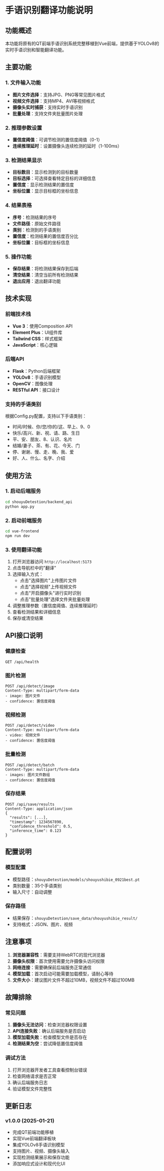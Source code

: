 # 手语识别翻译功能说明

## 功能概述

本功能将原有的QT前端手语识别系统完整移植到Vue前端，提供基于YOLOv8的实时手语识别和智能翻译功能。

## 主要功能

### 1. 文件输入功能
- **图片文件选择**：支持JPG、PNG等常见图片格式
- **视频文件选择**：支持MP4、AVI等视频格式
- **摄像头实时捕获**：支持实时手语识别
- **批量处理**：支持文件夹批量图片处理

### 2. 推理参数设置
- **置信度阈值**：可调节检测的置信度阈值（0-1）
- **连续推理延时**：设置摄像头连续检测的延时（1-100ms）

### 3. 检测结果显示
- **目标数目**：显示检测到的目标数量
- **目标选择**：可选择查看特定目标的详细信息
- **置信度**：显示检测结果的置信度
- **坐标位置**：显示目标框的坐标信息

### 4. 结果表格
- **序号**：检测结果的序号
- **文件路径**：原始文件路径
- **类别**：检测到的手语类别
- **置信度**：检测结果的置信度百分比
- **坐标位置**：目标框的坐标信息

### 5. 操作功能
- **保存结果**：将检测结果保存到后端
- **清空结果**：清空当前所有检测结果
- **退出应用**：退出翻译功能

## 技术实现

### 前端技术栈
- **Vue 3**：使用Composition API
- **Element Plus**：UI组件库
- **Tailwind CSS**：样式框架
- **JavaScript**：核心逻辑

### 后端API
- **Flask**：Python后端框架
- **YOLOv8**：手语识别模型
- **OpenCV**：图像处理
- **RESTful API**：接口设计

### 支持的手语类别
根据Config.py配置，支持以下手语类别：
- 时间/时候、你/您/你的/这、早上、9、0
- 快乐/高兴、新、祝、请、路、生日
- 平、安、朋友、8、认识、名片
- 结婚/妻子、茶、有、花、今天、门
- 停、谢谢、慢、走、晚、我、爱
- 好、人、什么、名字、介绍

## 使用方法

### 1. 启动后端服务
```bash
cd shouyuDetestion/backend_api
python app.py
```

### 2. 启动前端服务
```bash
cd vue-frontend
npm run dev
```

### 3. 使用翻译功能
1. 打开浏览器访问 `http://localhost:5173`
2. 点击导航栏中的"翻译"
3. 选择输入方式：
   - 点击"选择图片"上传图片文件
   - 点击"选择视频"上传视频文件
   - 点击"开启摄像头"进行实时识别
   - 点击"批量处理"选择文件夹批量处理
4. 调整推理参数（置信度阈值、连续推理延时）
5. 查看检测结果和详细信息
6. 保存或清空结果

## API接口说明

### 健康检查
```
GET /api/health
```

### 图片检测
```
POST /api/detect/image
Content-Type: multipart/form-data
- image: 图片文件
- confidence: 置信度阈值
```

### 视频检测
```
POST /api/detect/video
Content-Type: multipart/form-data
- video: 视频文件
- confidence: 置信度阈值
```

### 批量检测
```
POST /api/detect/batch
Content-Type: multipart/form-data
- images: 图片文件数组
- confidence: 置信度阈值
```

### 保存结果
```
POST /api/save/results
Content-Type: application/json
{
  "results": [...],
  "timestamp": 1234567890,
  "confidence_threshold": 0.5,
  "inference_time": 0.123
}
```

## 配置说明

### 模型配置
- 模型路径：`shouyuDetestion/models/shouyushibie_0921best.pt`
- 类别数量：35个手语类别
- 输入尺寸：自动调整

### 保存路径
- 结果保存：`shouyuDetestion/save_data/shouyushibie_result/`
- 支持格式：JSON、图片、视频

## 注意事项

1. **浏览器兼容性**：需要支持WebRTC的现代浏览器
2. **摄像头权限**：首次使用需要允许摄像头访问权限
3. **网络连接**：需要确保前后端服务正常通信
4. **模型加载**：首次启动可能需要加载模型，请耐心等待
5. **文件大小**：建议图片文件不超过10MB，视频文件不超过100MB

## 故障排除

### 常见问题
1. **摄像头无法访问**：检查浏览器权限设置
2. **API连接失败**：确认后端服务是否启动
3. **模型加载失败**：检查模型文件是否存在
4. **检测结果为空**：尝试降低置信度阈值

### 调试方法
1. 打开浏览器开发者工具查看控制台错误
2. 检查网络请求是否正常
3. 确认后端服务日志
4. 验证模型文件完整性

## 更新日志

### v1.0.0 (2025-01-21)
- 完成QT前端功能移植
- 实现Vue前端翻译板块
- 集成YOLOv8手语识别模型
- 支持图片、视频、摄像头输入
- 实现检测结果展示和保存功能
- 添加响应式设计和现代化UI
